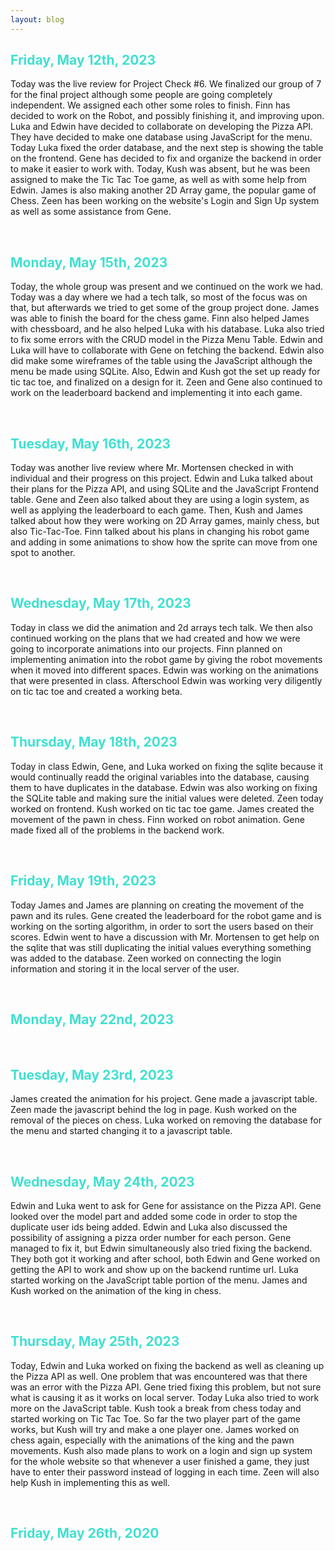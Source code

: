 ```yaml
---
layout: blog 
---
```

<style>
h1 {
    text-align: center;
}
h2 {
    color: turquoise;
}
</style>

## Friday, May 12th, 2023
Today was the live review for Project Check #6. We finalized our group of 7 for the final project although some people are going completely independent. We assigned each other some roles to finish. Finn has decided to work on the Robot, and possibly finishing it, and improving upon. Luka and Edwin have decided to collaborate on developing the Pizza API. They have decided to make one database using JavaScript for the menu. Today Luka fixed the order database, and the next step is showing the table on the frontend. Gene has decided to fix and organize the backend in order to make it easier to work with. Today, Kush was absent, but he was been assigned to make the Tic Tac Toe game, as well as with some help from Edwin. James is also making another 2D Array game, the popular game of Chess. Zeen has been working on the website's Login and Sign Up system as well as some assistance from Gene.

<br>

## Monday, May 15th, 2023
Today, the whole group was present and we continued on the work we had. Today was a day where we had a tech talk, so most of the focus was on that, but afterwards we tried to get some of the group project done. James was able to finish the board for the chess game. Finn also helped James with chessboard, and he also helped Luka with his database. Luka also tried to fix some errors with the CRUD model in the Pizza Menu Table. Edwin and Luka will have to collaborate with Gene on fetching the backend. Edwin also did make some wireframes of the table using the JavaScript although the menu be made using SQLite. Also, Edwin and Kush got the set up ready for tic tac toe, and finalized on a design for it. Zeen and Gene also continued to work on the leaderboard backend and implementing it into each game.

<br>

## Tuesday, May 16th, 2023
Today was another live review where Mr. Mortensen checked in with individual and their progress on this project. Edwin and Luka talked about their plans for the Pizza API, and using SQLite and the JavaScript Frontend table. Gene and Zeen also talked about they are using a login system, as well as applying the leaderboard to each game. Then, Kush and James talked about how they were working on 2D Array games, mainly chess, but also Tic-Tac-Toe. Finn talked about his plans in changing his robot game and adding in some animations to show how the sprite can move from one spot to another.

<br>

## Wednesday, May 17th, 2023
Today in class we did the animation and 2d arrays tech talk. We then also continued working on the plans that we had created and how we were going to incorporate animations into our projects. Finn planned on implementing animation into the robot game by giving the robot movements when it moved into different spaces. Edwin was working on the animations that were presented in class. Afterschool Edwin was working very diligently on tic tac toe and created a working beta.

<br>

## Thursday, May 18th, 2023
Today in class Edwin, Gene, and Luka worked on fixing the sqlite because it would continually readd the original variables into the database, causing them to have duplicates in the database. Edwin was also working on fixing the SQLite table and making sure the initial values were deleted. Zeen today worked on frontend. Kush worked on tic tac toe game. James created the movement of the pawn in chess. Finn worked on robot animation. Gene made fixed all of the problems in the backend work. 

<br>

## Friday, May 19th, 2023
Today James and James are planning on creating the movement of the pawn and its rules. Gene created the leaderboard for the robot game and is working on the sorting algorithm, in order to sort the users based on their scores. Edwin went to have a discussion with Mr. Mortensen to get help on the sqlite that was still duplicating the initial values everything something was added to the database. Zeen worked on connecting the login information and storing it in the local server of the user.

<br>

## Monday, May 22nd, 2023

<br>

## Tuesday, May 23rd, 2023
James created the animation for his project. Gene made a javascript table. Zeen made the javascript behind the log in page. Kush worked on the removal of the pieces on chess. Luka worked on removing the database for the menu and started changing it to a javascript table. 

<br>

## Wednesday, May 24th, 2023
Edwin and Luka went to ask for Gene for assistance on the Pizza API. Gene looked over the model part and added some code in order to stop the duplicate user ids being added. Edwin and Luka also discussed the possibility of assigning a pizza order number for each person. Gene managed to fix it, but Edwin simultaneously also tried fixing the backend. They both got it working and after school, both Edwin and Gene worked on getting the API to work and show up on the backend runtime url. Luka started working on the JavaScript table portion of the menu. James and Kush worked on the animation of the king in chess. 

<br>

## Thursday, May 25th, 2023
Today, Edwin and Luka worked on fixing the backend as well as cleaning up the Pizza API as well. One problem that was encountered was that there was an error with the Pizza API. Gene tried fixing this problem, but not sure what is causing it as it works on local server. Today Luka also tried to work more on the JavaScript table. Kush took a break from chess today and started working on Tic Tac Toe. So far the two player part of the game works, but Kush will try and make a one player one. James worked on chess again, especially with the animations of the king and the pawn movements. Kush also made plans to work on a login and sign up system for the whole website so that whenever a user finished a game, they just have to enter their password instead of logging in each time. Zeen will also help Kush in implementing this as well.

<br>

## Friday, May 26th, 2020